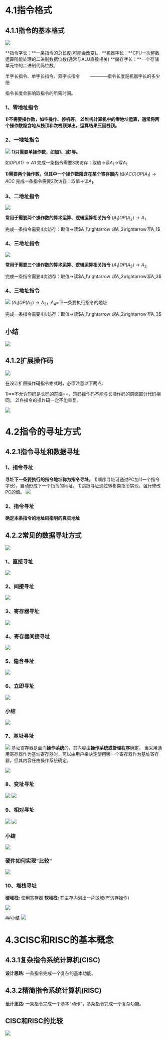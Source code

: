 # 4.1指令格式
## 4.1.1指令的基本格式

![](2021-05-07-07-28-12.png)

**指令字长：**一条指令的总长度(可能会改变)。
**机器字长：**CPU一次整数运算所能处理的二进制数据位数(通常与ALU直接相关)
**储存字长：**一个存储单元中的二进制代码位数。

半字长指令、单字长指令、双字长指令$\qquad$————指令长度是机器字长的多少倍

指令长度会影响取指令的所需时间。


###  1、零地址指令
**1)不需要操作数，如空操作、停机等。**
**2)堆栈计算机中的零地址运算，通常将两个操作数隐含地从栈顶和次栈顶弹出，运算结果压回栈顶。**
### 2、一地址指令
![](2021-05-07-07-33-28.png)
**1)只需要单操作数，如加1、减1等。**

如$OP(A1)\rightarrow A1$
完成一条指令需要3次访存：取值$\rightarrow$读$A_1\rightarrow$写$A_1$

**1)需要两个操作数，但其中一个操作数隐含在某个寄存器内**
如$(ACC)OP(A_1)\rightarrow ACC$
完成一条指令需要2次访存：取值$\rightarrow$读$A_1$.

### 3、二地址指令
![](2021-05-07-07-46-29.png)

**常用于需要两个操作数的算术运算、逻辑运算相关指令**
$(A_1)OP(A_2)\rightarrow A_1$

完成一条指令需要4次访存：取值$\rightarrow$读$A_1\rightarrow $读$A_2\rightarrow$写$A_1$

### 4、三地址指令
![](2021-05-07-07-46-46.png)

**常用于需要三个操作数的算术运算、逻辑运算相关指令**
$(A_1)OP(A_2)\rightarrow A_3$

完成一条指令需要4次访存：取值$\rightarrow$读$A_1\rightarrow $读$A_2\rightarrow$写$A_3$

### 4、三地址指令
![](2021-05-07-07-47-04.png)
$(A_1)OP(A_2)\rightarrow A_3 ，A_4=$下一条要执行指令的地址

完成一条指令需要4次访存：取值$\rightarrow$读$A_1\rightarrow $读$A_2\rightarrow$写$A_3$

## 小结
![](2021-05-07-08-02-04.png)

## 4.1.2扩展操作码
![](2021-05-07-08-24-43.png)

在设计扩展操作码指令格式时，必须注意以下两点:

1)==不允许短码是长码的前缀==，短码操作码不能与长操作码的前面部分代码相同。
2)各指令的操作码一定不能重复。

![](2021-05-07-08-38-21.png)

# 4.2指令的寻址方式

## 4.2.1指令寻址和数据寻址

### 1、指令寻址
**寻址下一条要执行的指令地址称为指令寻址。**
1)顺序寻址可通过PC加1(一个指令字长)，自动形成下一个指令的地址。
1)跳跃寻址通过转移类指令实现，强行修改PC的值。
![](2021-05-07-20-42-40.png)
### 2、指令寻址
**确定本条指令的地址码指明的真实地址**

## 4.2.2常见的数据寻址方式
![](2021-05-07-20-53-36.png)
### 1、直接寻址
![](2021-05-07-20-56-15.png)
### 2、间接寻址
![](2021-05-07-20-59-56.png)
### 3、寄存器寻址
![](2021-05-07-21-01-16.png)
### 4、寄存器间接寻址
![](2021-05-07-21-02-25.png)
### 5、隐含寻址
![](2021-05-07-21-03-48.png)

### 6、立即寻址

![](2021-05-07-21-05-37.png)

### 小结
![](2021-05-07-21-06-11.png)

### 7、基址寻址

![](2021-05-08-10-06-21.png)
基址寄存器是面向**操作系统**的，其内容由**操作系统或管理程序**确定。
当采用通用寄存器作为基址寄存器时，可以由用户来决定使用哪一个寄存器作为基址寄存器，但其内容任由操作系统确定。

![](2021-05-08-10-15-02.png)

### 8、变址寻址

![](2021-05-08-10-17-06.png)
![](2021-05-08-10-26-35.png)

### 9、相对寻址

![](2021-05-08-10-34-57.png)
![](2021-05-08-10-42-26.png)

### 小结

![](2021-05-08-10-44-14.png)

### 硬件如何实现"比较"

![](2021-05-08-10-48-03.png)

### 10、堆栈寻址

**硬堆栈:** 使用寄存器
**软堆栈:** 在主存内划出一片区域(有访存操作)

![](2021-05-08-10-54-33.png)

##小结
![](2021-05-08-10-58-56.png)

# 4.3CISC和RISC的基本概念

## 4.3.1复杂指令系统计算机(CISC)
**设计思路:** 一条指令完成一个复杂的基本功能。

## 4.3.2精简指令系统计算机(RISC)
**设计思路:** 一条指令完成一个基本"动作"，多条指令完成一个复杂功能。

## CISC和RISC的比较
![](2021-05-08-11-14-52.png)
